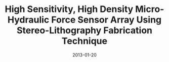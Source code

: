 ---
title: "High Sensitivity, High Density Micro-Hydraulic Force Sensor Array Using Stereo-Lithography Fabrication Technique"
collection: publications
permalink: /publication/2013-01-20-Tactile_1
date: 2013-01-20
venue: 'IEEE MEMS Conference'
paperurl: 'https://doi.org/10.1109/MEMSYS.2013.6474332'
citation: 'Sadeghi, M.M., <b>Dowling, K.</b>, Peterson, R.L., Najafi, K. “High Sensitivity, High Density Micro-Hydraulic Force Sensor Array Using Stereo-Lithography Fabrication Technique,” presented at IEEE MEMS Conference at Taipei, Taiwan. Jan 20-24, 2013, pp 673-676., acceptance rate 40%.'
link: 'https://doi.org/10.1109/MEMSYS.2013.6474332'
category: 'Tactile'

---